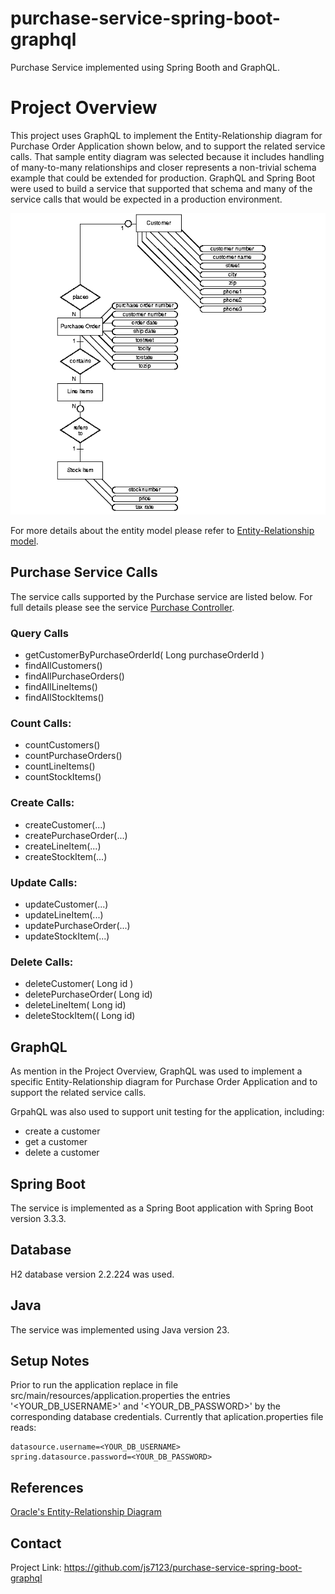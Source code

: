 # purchase-service-spring-boot-graphql
Purchase Service implemented using Spring Booth and GraphQL.



# Project Overview

This project uses GraphQL to implement the Entity-Relationship diagram for Purchase Order Application shown below, and to support the related service calls.
That sample entity diagram was selected because it includes handling of many-to-many relationships and closer represents a non-trivial schema example that could be extended for production.
GraphQL and Spring Boot were used to build a service that supported that schema and many of the service calls that would be expected in a production environment. 


![Entity-Relationship Diagram for Purchase Application](https://github.com/js7123/purchase-service-spring-boot-graphql/blob/main/images/entity-diagram-for-purchase-application.gif)


For more details about the entity model please refer to [Entity-Relationship model](https://docs.oracle.com/cd/A91202_01/901_doc/appdev.901/a88878/adobjxmp.htm#439209).





## Purchase Service Calls

The service calls supported by the Purchase service are listed below.
For full details please see the service [Purchase Controller](https://github.com/js7123/purchase-service-spring-boot-graphql/blob/main/src/main/java/com/js/purchaseservice/controller/PurchaseController.java).


### Query Calls
- getCustomerByPurchaseOrderId( Long purchaseOrderId )
- findAllCustomers()
- findAllPurchaseOrders()
- findAllLineItems()
- findAllStockItems()

### Count Calls:
- countCustomers()
- countPurchaseOrders()
- countLineItems()
- countStockItems()

### Create Calls:
- createCustomer(...)
- createPurchaseOrder(...)
- createLineItem(...)
- createStockItem(...)

### Update Calls:
- updateCustomer(...)
- updateLineItem(...)
- updatePurchaseOrder(...)
- updateStockItem(...)

### Delete Calls:
- deleteCustomer( Long id )
- deletePurchaseOrder( Long id)
- deleteLineItem( Long id)
- deleteStockItem(( Long id)





## GraphQL

As mention in the Project Overview, GraphQL was used to implement a specific Entity-Relationship diagram for Purchase Order Application and to support the related service calls.

GrpahQL was also used to support unit testing for the application, including:
- create a customer
- get a customer
- delete a customer





## Spring Boot

The service is implemented as a Spring Boot application with Spring Boot version 3.3.3.





## Database

H2 database version 2.2.224 was used.





## Java

The service was implemented using Java version 23.





## Setup Notes

Prior to run the application replace in file src/main/resources/application.properties the entries '<YOUR_DB_USERNAME>' and '<YOUR_DB_PASSWORD>' by the corresponding database credentials.
Currently that aplication.properties file reads:
```
datasource.username=<YOUR_DB_USERNAME>
spring.datasource.password=<YOUR_DB_PASSWORD>
```




## References

[Oracle's Entity-Relationship Diagram](https://docs.oracle.com/cd/A91202_01/901_doc/appdev.901/a88878/adobjxmp.htm#439209)






## Contact
Project Link: https://github.com/js7123/purchase-service-spring-boot-graphql